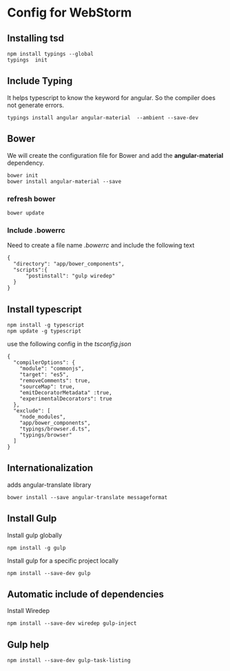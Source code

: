 # Config for WebStorm

## Installing tsd

```
npm install typings --global
typings  init
```

## Include Typing

It helps typescript to know the keyword for angular. So the compiler does not generate errors.

```
typings install angular angular-material  --ambient --save-dev
```

## Bower

We will create the configuration file for Bower and add the **angular-material** dependency.

```
bower init
bower install angular-material --save
```

### refresh bower

```
bower update
```

### Include .bowerrc

Need to create a file name *.bowerrc* and include the following text

```
{
  "directory": "app/bower_components",
  "scripts":{
      "postinstall": "gulp wiredep"
  }
}
```

## Install typescript

```
npm install -g typescript
npm update -g typescript
```

 use the following config in the *tsconfig.json*

```
{
  "compilerOptions": {
    "module": "commonjs",
    "target": "es5",
    "removeComments": true,
    "sourceMap": true,
    "emitDecoratorMetadata" :true,
    "experimentalDecorators": true
  },
  "exclude": [
    "node_modules",
    "app/bower_components",
    "typings/browser.d.ts",
    "typings/browser"
  ]
}
```


## Internationalization

 adds angular-translate library
```
bower install --save angular-translate messageformat
```

## Install Gulp

 Install gulp globally
```
npm install -g gulp

```

Install gulp for a specific project locally
```
npm install --save-dev gulp
```

## Automatic include of dependencies

Install Wiredep

```
npm install --save-dev wiredep gulp-inject
```

## Gulp help

```
npm install --save-dev gulp-task-listing
```